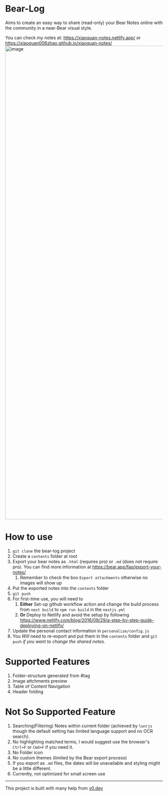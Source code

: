
# Bear-Log
Aims to create an easy way to share (read-only) your Bear Notes online with the community in a near-Bear visual style. 

You can check my notes at: https://xiaoquan-notes.netlify.app/ or https://xiaoquan006zhao.github.io/xiaoquan-notes/
<img width="1511" alt="image" src="https://github.com/user-attachments/assets/fb085915-140d-4691-9404-bd2befaf1611" />

# How to use
1. `git clone` the bear-log project
2. Create a `contents` folder at root
3. Export your bear notes as `.html` (requires pro) or `.md` (does not require pro). You can find more information at https://bear.app/faq/export-your-notes/
   1. Remember to check the box `Export attachments` otherwise no images will show up
4. Put the exported notes into the `contents` folder
5. `git push`
6. For first-time use, you will need to
    1. **Either** Set-up github workflow action and change the build process from `next build` to `npm run build` in the `nextjs.yml`
    2. **Or** Deploy to Netlify and avoid the setup by following https://www.netlify.com/blog/2016/09/29/a-step-by-step-guide-deploying-on-netlify/
7. Update the personal contact information in `personalize/config.js`
8. You *Will* need to re-export and put them in the `contents` folder and `git push` *if you want to change the shared notes.*

# Supported Features
1. Folder-structure generated from #tag
2. Image attchments preview
3. Table of Content Navigation
4. Header folding

# Not So Supported Feature
1. Searching(Filtering) Notes within current folder (achieved by `lunrjs` though the default setting has limited language support and no OCR search).
2. No highlighting matched terms, I would suggest use the browser's `Ctrl+F` or `Cmd+F` if you need it.
3. No Folder icon 
4. No custom themes (limited by the Bear export process)
5. If you export as `.md` files, the dates will be unavailable and styling might be a little different.
6. Currently, not optimized for small screen use

---
This project is built with many help from [v0.dev ](https://v0.dev/)
